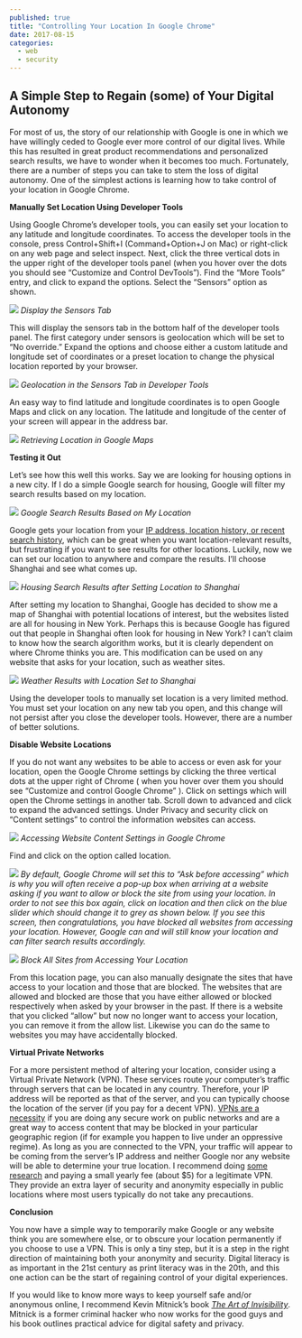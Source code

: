 ```yaml
---
published: true
title: "Controlling Your Location In Google Chrome"
date: 2017-08-15
categories:
  - web
  - security
---
```


## A Simple Step to Regain (some) of Your Digital Autonomy

For most of us, the story of our relationship with Google is one in which we have willingly ceded to Google ever more control of our digital lives. While this has resulted in great product recommendations and personalized search results, we have to wonder when it becomes too much. Fortunately, there are a number of steps you can take to stem the loss of digital autonomy. One of the simplest actions is learning how to take control of your location in Google Chrome.

**Manually Set Location Using Developer Tools**

Using Google Chrome’s developer tools, you can easily set your location to any latitude and longitude coordinates. To access the developer tools in the console, press Control+Shift+I (Command+Option+J on Mac) or right-click on any web page and select inspect. Next, click the three vertical dots in the upper right of the developer tools panel (when you hover over the dots you should see “Customize and Control DevTools”). Find the “More Tools” entry, and click to expand the options. Select the “Sensors” option as shown.

![](https://miro.medium.com/max/2000/1*jZCp8I8QRk9r9frS1WUo3Q.png?q=20)
*Display the Sensors Tab*

<!--more-->

This will display the sensors tab in the bottom half of the developer tools panel. The first category under sensors is geolocation which will be set to “No override.” Expand the options and choose either a custom latitude and longitude set of coordinates or a preset location to change the physical location reported by your browser.

![](https://miro.medium.com/max/2000/1*_QsxtXrNscD9kULoEZYbQA.png?q=20)
*Geolocation in the Sensors Tab in Developer Tools*

An easy way to find latitude and longitude coordinates is to open Google Maps and click on any location. The latitude and longitude of the center of your screen will appear in the address bar.

![](https://miro.medium.com/max/2000/1*hAbrDnvPYBn2mvpoW_Bs2Q.png?q=20)
*Retrieving Location in Google Maps*

**Testing it Out**

Let’s see how this well this works. Say we are looking for housing options in a new city. If I do a simple Google search for housing, Google will filter my search results based on my location.

![](https://miro.medium.com/max/2000/1*WOUvT-dWCPGrR5EndV4few.png?q=20)
*Google Search Results Based on My Location*

Google gets your location from your [IP address, location history, or recent search history](https://support.google.com/websearch/answer/179386?p=ws_settings_location&hl=en&visit_id=1-636384170293540401-3011632761&rd=1&), which can be great when you want location-relevant results, but frustrating if you want to see results for other locations. Luckily, now we can set our location to anywhere and compare the results. I’ll choose Shanghai and see what comes up.

![](https://miro.medium.com/max/2000/1*FdyUFTLQajldqXYH8yFelQ.png?q=20)
*Housing Search Results after Setting Location to Shanghai*

After setting my location to Shanghai, Google has decided to show me a map of Shanghai with potential locations of interest, but the websites listed are all for housing in New York. Perhaps this is because Google has figured out that people in Shanghai often look for housing in New York? I can’t claim to know how the search algorithm works, but it is clearly dependent on where Chrome thinks you are. This modification can be used on any website that asks for your location, such as weather sites.

![](https://miro.medium.com/max/2000/1*ksHRKsxKUX-PhbZcLPLK0g.png?q=20)
*Weather Results with Location Set to Shanghai*

Using the developer tools to manually set location is a very limited method. You must set your location on any new tab you open, and this change will not persist after you close the developer tools. However, there are a number of better solutions.

**Disable Website Locations**

If you do not want any websites to be able to access or even ask for your location, open the Google Chrome settings by clicking the three vertical dots at the upper right of Chrome ( when you hover over them you should see “Customize and control Google Chrome” ). Click on settings which will open the Chrome settings in another tab. Scroll down to advanced and click to expand the advanced settings. Under Privacy and security click on “Content settings” to control the information websites can access.

![](https://miro.medium.com/max/2000/1*QKANqFoLNzf7CoQxsj5Wgg.png?q=20)
*Accessing Website Content Settings in Google Chrome*

Find and click on the option called location.

![](https://miro.medium.com/max/2000/1*0DxsXWDXCpbFir9Ug0TvWQ.png?q=20)
*By default, Google Chrome will set this to “Ask before accessing” which is why you will often receive a pop-up box when arriving at a website asking if you want to allow or block the site from using your location. In order to not see this box again, click on location and then click on the blue slider which should change it to grey as shown below. If you see this screen, then congratulations, you have blocked all websites from accessing your location. However, Google can and will still know your location and can filter search results accordingly.*

![](https://miro.medium.com/max/2000/1*5lrTj_VvvJJv4SpHJlNFTQ.png?q=20)
*Block All Sites from Accessing Your Location*

From this location page, you can also manually designate the sites that have access to your location and those that are blocked. The websites that are allowed and blocked are those that you have either allowed or blocked respectively when asked by your browser in the past. If there is a website that you clicked “allow” but now no longer want to access your location, you can remove it from the allow list. Likewise you can do the same to websites you may have accidentally blocked.

**Virtual Private Networks**

For a more persistent method of altering your location, consider using a Virtual Private Network (VPN). These services route your computer’s traffic through servers that can be located in any country. Therefore, your IP address will be reported as that of the server, and you can typically choose the location of the server (if you pay for a decent VPN). [VPNs are a necessity](http://gizmodo.com/5990192/vpns-what-they-do-how-they-work-and-why-youre-dumb-for-not-using-one?) if you are doing any secure work on public networks and are a great way to access content that may be blocked in your particular geographic region (if for example you happen to live under an oppressive regime). As long as you are connected to the VPN, your traffic will appear to be coming from the server’s IP address and neither Google nor any website will be able to determine your true location. I recommend doing [some research](https://www.pcmag.com/article2/0,2817,2403388,00.asp?) and paying a small yearly fee (about $5) for a legitimate VPN. They provide an extra layer of security and anonymity especially in public locations where most users typically do not take any precautions.

**Conclusion**

You now have a simple way to temporarily make Google or any website think you are somewhere else, or to obscure your location permanently if you choose to use a VPN. This is only a tiny step, but it is a step in the right direction of maintaining both your anonymity and security. Digital literacy is as important in the 21st century as print literacy was in the 20th, and this one action can be the start of regaining control of your digital experiences.

If you would like to know more ways to keep yourself safe and/or anonymous online, I recommend Kevin Mitnick’s book [_The Art of Invisibility_](https://www.amazon.com/Art-Invisibility-Worlds-Teaches-Brother/dp/0316380504?). Mitnick is a former criminal hacker who now works for the good guys and his book outlines practical advice for digital safety and privacy.
